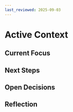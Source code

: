 ```yaml
---
last_reviewed: 2025-09-03
---
```


# Active Context

## Current Focus

## Next Steps

## Open Decisions

## Reflection
